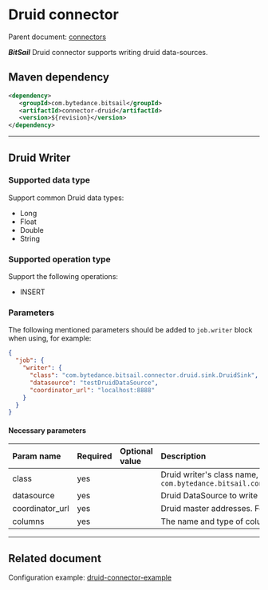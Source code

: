 # Druid connector

Parent document: [connectors](../README.md)

***BitSail*** Druid connector supports writing druid data-sources.

## Maven dependency

```xml
<dependency>
   <groupId>com.bytedance.bitsail</groupId>
   <artifactId>connector-druid</artifactId>
   <version>${revision}</version>
</dependency>
```

-----

## Druid Writer

### Supported data type

Support common Druid data types:

- Long
- Float
- Double
- String

### Supported operation type

Support the following operations:

- INSERT


### Parameters

The following mentioned parameters should be added to `job.writer` block when using, for example:

```json
{
  "job": {
    "writer": {
      "class": "com.bytedance.bitsail.connector.druid.sink.DruidSink",
      "datasource": "testDruidDataSource",
      "coordinator_url": "localhost:8888"
    }
  }
}
```


#### Necessary parameters

| Param name             | Required | Optional value | Description                                                                       |
|:-----------------------|:---------|:---------------|:----------------------------------------------------------------------------------|
| class                  | yes  |       | Druid writer's class name, `com.bytedance.bitsail.connector.druid.sink.DruidSink` |
| datasource             | yes | | Druid DataSource to write                                                         |
| coordinator_url        | yes | | Druid master addresses. Format is `<host>:<port>`                                 |
| columns                | yes | | The name and type of columns to write                                             |

-----

## Related document

Configuration example: [druid-connector-example](./druid-example.md)
